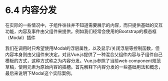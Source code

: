 # 6.4 内容分发

在实际的一些情况中，子组件往往并不知道需要展示的内容，而只提供基础的交互功能，内容及事件由父组件来提供。例如我们经常会使用的Bootstrap的模态框（Modal）插件

我们在调用时只希望使用Modal的浮层属性，以及显示/关闭浮层等控制函数，但内容本身则由父组件来决定。对此Vue.js提供了一种混合父组件内容与子组件自己模板的方式，这种方式称之为内容分发。Vue.js参照了当前web component规范草稿，使用<slot>元素为原始内容的插槽。首先解释下内容分发的一些基础用法和概念，最后来说明下Modal这个实际案例。